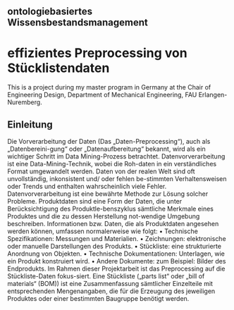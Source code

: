 ## ontologiebasiertes Wissensbestandsmanagement
# effizientes Preprocessing von Stücklistendaten

This is a project during my master program in Germany at the Chair of Engineering Design, Department of Mechanical Engineering, FAU Erlangen-Nuremberg.

## Einleitung
Die Vorverarbeitung der Daten (Das „Daten-Preprocessing“), auch als „Datenbereini-gung“ oder „Datenaufbereitung“ bekannt, wird als ein wichtiger Schritt im Data Mining-Prozess betrachtet. Datenvorverarbeitung ist eine Data-Mining-Technik, wobei die Roh-daten in ein verständliches Format umgewandelt werden.
Daten von der realen Welt sind oft unvollständig, inkonsistent und/ oder fehlen be-stimmten Verhaltensweisen oder Trends und enthalten wahrscheinlich viele Fehler. Datenvorverarbeitung ist eine bewährte Methode zur Lösung solcher Probleme.
Produktdaten sind eine Form der Daten, die unter Berücksichtigung des Produktle-benszyklus sämtliche Merkmale eines Produktes und die zu dessen Herstellung not-wendige Umgebung beschreiben.
Informationen bzw. Daten, die als Produktdaten angesehen werden können, umfassen normalerweise wie folgt:
•	Technische Spezifikationen: Messungen und Materialien.
•	Zeichnungen: elektronische oder manuelle Darstellungen des Produkts.
•	Stückliste: eine strukturierte Anordnung von Objekten.
•	Technische Dokumentationen: Unterlagen, wie ein Produkt konstruiert wird.
•	Andere Dokumente: zum Beispiel: Bilder des Endprodukts.
Im Rahmen dieser Projektarbeit ist das Preprocessing auf die Stückliste-Daten fokus-siert.
Eine Stückliste („parts list“ oder „bill of materials“ (BOM)) ist eine Zusammenfassung sämtlicher Einzelteile mit entsprechenden Mengenangaben, die für die Erzeugung des jeweiligen Produktes oder einer bestimmten Baugruppe benötigt werden.

